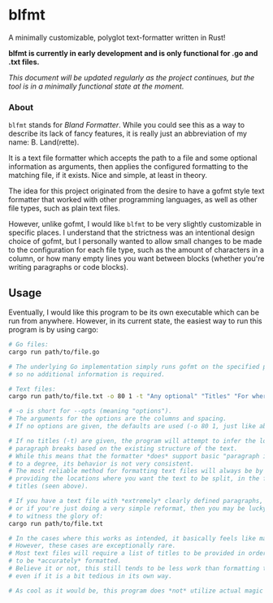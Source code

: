 # blfmt

A minimally customizable, polyglot text-formatter written in Rust!

**blfmt is currently in early development and is only functional for .go and .txt files.**

*This document will be updated regularly as the project continues, but the tool is in a minimally functional state at the moment.*

### About

`blfmt` stands for *Bland Formatter*. While you could see this as a way to describe its lack of fancy features, it is really just an abbreviation of my name: B. Land(rette).

It is a text file formatter which accepts the path to a file and some optional information as arguments, then applies the configured formatting to the matching file, if it exists.  Nice and simple, at least in theory. 

The idea for this project originated from the desire to have a gofmt style text formatter that worked with other programming languages, as well as other file types, such as plain text files. 

However, unlike gofmt, I would like `blfmt` to be very slightly customizable in specific places. I understand that the strictness was an intentional design choice of gofmt, but I personally wanted to allow small changes to be made to the configuration for each file type, such as the amount of characters in a column, or how many empty lines you want between blocks (whether you're writing paragraphs or code blocks).

## Usage

Eventually, I would like this program to be its own executable which can be run from anywhere. 
However, in its current state, the easiest way to run this program is by using cargo:

```bash
# Go files:
cargo run path/to/file.go

# The underlying Go implementation simply runs gofmt on the specified path, 
# so no additional information is required.
```

```bash
# Text files:
cargo run path/to/file.txt -o 80 1 -t "Any optional" "Titles" "For where" "You want" "The file split"

# -o is short for --opts (meaning "options").
# The arguments for the options are the columns and spacing. 
# If no options are given, the defaults are used (-o 80 1, just like above).

# If no titles (-t) are given, the program will attempt to infer the location of 
# paragraph breaks based on the existing structure of the text.
# While this means that the formatter *does* support basic "paragraph inference" 
# to a degree, its behavior is not very consistent. 
# The most reliable method for formatting text files will always be by manually 
# providing the locations where you want the text to be split, in the form of 
# titles (seen above).

# If you have a text file with *extremely* clearly defined paragraphs, 
# or if you're just doing a very simple reformat, then you may be lucky enough 
# to witness the glory of:
cargo run path/to/file.txt

# In the cases where this works as intended, it basically feels like magic. 
# However, these cases are exceptionally rare.
# Most text files will require a list of titles to be provided in order for them
# to be *accurately* formatted. 
# Believe it or not, this still tends to be less work than formatting the file manually,
# even if it is a bit tedious in its own way.

# As cool as it would be, this program does *not* utilize actual magic to function.
```
